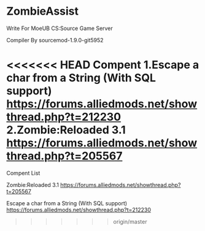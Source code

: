 # ZombieAssist

Write For MoeUB CS:Source Game Server

Compiler By sourcemod-1.9.0-git5952

<<<<<<< HEAD
Compent
1.Escape a char from a String (With SQL support) https://forums.alliedmods.net/showthread.php?t=212230
2.Zombie:Reloaded 3.1 https://forums.alliedmods.net/showthread.php?t=205567 
=======
Compent List

Zombie:Reloaded 3.1 https://forums.alliedmods.net/showthread.php?t=205567

Escape a char from a String (With SQL support) https://forums.alliedmods.net/showthread.php?t=212230
>>>>>>> origin/master
